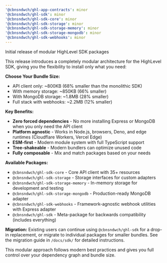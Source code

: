 ```yaml
---
'@cbnsndwch/ghl-app-contracts': minor
'@cbnsndwch/ghl-sdk': minor
'@cbnsndwch/ghl-sdk-core': minor
'@cbnsndwch/ghl-sdk-storage': minor
'@cbnsndwch/ghl-sdk-storage-memory': minor
'@cbnsndwch/ghl-sdk-storage-mongodb': minor
'@cbnsndwch/ghl-sdk-webhooks': minor
---
```


Initial release of modular HighLevel SDK packages

This release introduces a completely modular architecture for the HighLevel SDK, giving you the flexibility to install only what you need:

**Choose Your Bundle Size:**

- API client only: ~800KB (68% smaller than the monolithic SDK)
- With memory storage: ~850KB (66% smaller)
- With MongoDB storage: ~1.8MB (28% smaller)
- Full stack with webhooks: ~2.2MB (12% smaller)

**Key Benefits:**

- **Zero forced dependencies** - No more installing Express or MongoDB when you only need the API client
- **Platform agnostic** - Works in Node.js, browsers, Deno, and edge runtimes (Cloudflare Workers, Vercel Edge)
- **ESM-first** - Modern module system with full TypeScript support
- **Tree-shakeable** - Modern bundlers can optimize unused code
- **Fully composable** - Mix and match packages based on your needs

**Available Packages:**

- `@cbnsndwch/ghl-sdk-core` - Core API client with 35+ resources
- `@cbnsndwch/ghl-sdk-storage` - Storage interfaces for custom adapters
- `@cbnsndwch/ghl-sdk-storage-memory` - In-memory storage for development and testing
- `@cbnsndwch/ghl-sdk-storage-mongodb` - Production-ready MongoDB adapter
- `@cbnsndwch/ghl-sdk-webhooks` - Framework-agnostic webhook utilities with Express adapter
- `@cbnsndwch/ghl-sdk` - Meta-package for backwards compatibility (includes everything)

**Migration:** Existing users can continue using `@cbnsndwch/ghl-sdk` for a drop-in replacement, or migrate to individual packages for smaller bundles. See the migration guide in `/docs/sdk/` for detailed instructions.

This modular approach follows modern best practices and gives you full control over your dependency graph and bundle size.
